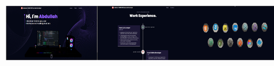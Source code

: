 <div style="display: flex; justify-content: space-around;">
    <img src="ss/1.png" alt="Screenshot" width="250" />
    <img src="ss/2.png" alt="Screenshot" width="250" />
    <img src="ss/3.png" alt="Screenshot" width="250" />
    <img src="ss/4.png" alt="Screenshot" width="250" />
  
</div>
